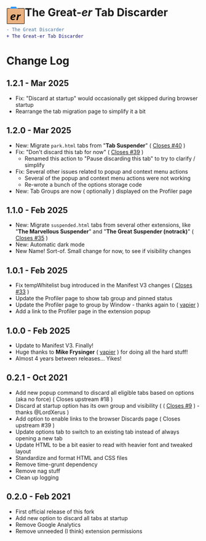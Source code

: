 # <img src="./src/img/icon48.png" align="left" /> The Great-*er* Tab Discarder
```diff
- The Great Discarder
+ The Great-er Tab Discarder
```

# Change Log

## 1.2.1 - Mar 2025
- Fix: "Discard at startup" would occasionally get skipped during browser startup
- Rearrange the tab migration page to simplify it a bit

## 1.2.0 - Mar 2025
- New: Migrate `park.html` tabs from "**Tab Suspender**"
  ( [Closes #40](https://github.com/rkodey/the-great-er-discarder-er/issues/40) )
- Fix: "Don't discard this tab for now"
  ( [Closes #39](https://github.com/rkodey/the-great-er-discarder-er/issues/39) )
  - Renamed this action to "Pause discarding this tab" to try to clarify / simplify
- Fix: Several other issues related to popup and context menu actions
  - Several of the popup and context menu actions were not working
  - Re-wrote a bunch of the options storage code
- New: Tab Groups are now ( optionally ) displayed on the Profiler page

## 1.1.0 - Feb 2025
- New: Migrate `suspended.html` tabs from several other extensions,
  like "**The Marvellous Suspender**" and "**The Great Suspender (notrack)**"
  ( [Closes #35](https://github.com/rkodey/the-great-er-discarder-er/issues/35) )
- New: Automatic dark mode
- New Name!  Sort-of.  Small change for now, to see if visibility changes

## 1.0.1 - Feb 2025
- Fix tempWhitelist bug introduced in the Manifest V3 changes
  ( [Closes #33](https://github.com/rkodey/the-great-er-discarder-er/issues/33) )
- Update the Profiler page to show tab group and pinned status
- Update the Profiler page to group by Window - thanks again to ( [vapier](https://github.com/vapier) )
- Add a link to the Profiler page in the extension popup

## 1.0.0 - Feb 2025
- Update to Manifest V3.  Finally!
- Huge thanks to **Mike Frysinger** ( [vapier](https://github.com/vapier) ) for doing all the hard stuff!
- Almost 4 years between releases... Yikes!

## 0.2.1 - Oct 2021
- Add new popup command to discard all eligible tabs based on options (aka no force) ( Closes upstream #18 )
- Discard at startup option has its own group and visibility
  ( ( [Closes #9](https://github.com/rkodey/the-great-er-discarder-er/issues/9) ) - thanks @LordXerus )
- Add option to enable links to the browser Discards page ( Closes upstream #39 )
- Update options tab to switch to an existing tab instead of always opening a new tab
- Update HTML to be a bit easier to read with heavier font and tweaked layout
- Standardize and format HTML and CSS files
- Remove time-grunt dependency
- Remove nag stuff
- Clean up logging

## 0.2.0 - Feb 2021
- First official release of this fork
- Add new option to discard all tabs at startup
- Remove Google Analytics
- Remove unneeded (I think) extension permissions
